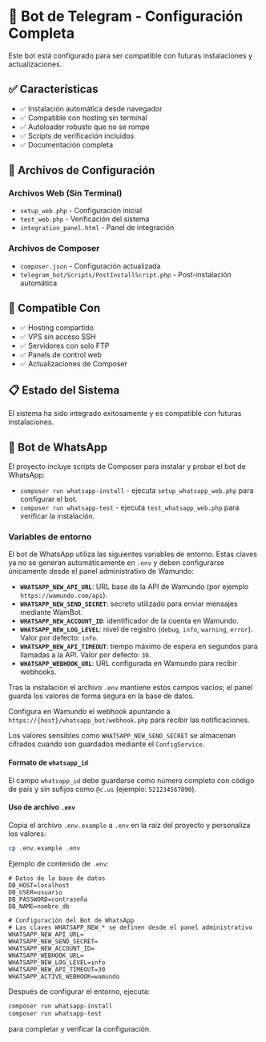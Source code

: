 # 🤖 Bot de Telegram - Configuración Completa

Este bot está configurado para ser compatible con futuras instalaciones y actualizaciones.

## ✅ Características

- ✅ Instalación automática desde navegador
- ✅ Compatible con hosting sin terminal
- ✅ Autoloader robusto que no se rompe
- ✅ Scripts de verificación incluidos
- ✅ Documentación completa

## 🔧 Archivos de Configuración

### Archivos Web (Sin Terminal)
- `setup_web.php` - Configuración inicial
- `test_web.php` - Verificación del sistema
- `integration_panel.html` - Panel de integración

### Archivos de Composer
- `composer.json` - Configuración actualizada
- `telegram_bot/Scripts/PostInstallScript.php` - Post-instalación automática

## 🎯 Compatible Con

- ✅ Hosting compartido
- ✅ VPS sin acceso SSH
- ✅ Servidores con solo FTP
- ✅ Panels de control web
- ✅ Actualizaciones de Composer

## 📋 Estado del Sistema

El sistema ha sido integrado exitosamente y es compatible con futuras instalaciones.

## 📱 Bot de WhatsApp

El proyecto incluye scripts de Composer para instalar y probar el bot de WhatsApp:

- `composer run whatsapp-install` - ejecuta `setup_whatsapp_web.php` para configurar el bot.
- `composer run whatsapp-test` - ejecuta `test_whatsapp_web.php` para verificar la instalación.

### Variables de entorno

El bot de WhatsApp utiliza las siguientes variables de entorno. Estas claves ya no se generan automáticamente en `.env` y deben configurarse únicamente desde el panel administrativo de Wamundo:

- **`WHATSAPP_NEW_API_URL`**: URL base de la API de Wamundo (por ejemplo `https://wamundo.com/api`).
- **`WHATSAPP_NEW_SEND_SECRET`**: secreto utilizado para enviar mensajes mediante WamBot.
- **`WHATSAPP_NEW_ACCOUNT_ID`**: identificador de la cuenta en Wamundo.
- **`WHATSAPP_NEW_LOG_LEVEL`**: nivel de registro (`debug`, `info`, `warning`, `error`). Valor por defecto: `info`.
- **`WHATSAPP_NEW_API_TIMEOUT`**: tiempo máximo de espera en segundos para llamadas a la API. Valor por defecto: `30`.
- **`WHATSAPP_WEBHOOK_URL`**: URL configurada en Wamundo para recibir webhooks.

Tras la instalación el archivo `.env` mantiene estos campos vacíos; el panel guarda los valores de forma segura en la base de datos.

Configura en Wamundo el webhook apuntando a `https://{host}/whatsapp_bot/webhook.php` para recibir las notificaciones.

Los valores sensibles como `WHATSAPP_NEW_SEND_SECRET` se almacenan cifrados cuando son guardados mediante el `ConfigService`.

#### Formato de `whatsapp_id`
El campo `whatsapp_id` debe guardarse como número completo con código de país y sin sufijos como `@c.us` (ejemplo: `521234567890`).

#### Uso de archivo `.env`

Copia el archivo `.env.example` a `.env` en la raíz del proyecto y personaliza los valores:

```bash
cp .env.example .env
```

Ejemplo de contenido de `.env`:

```env
# Datos de la base de datos
DB_HOST=localhost
DB_USER=usuario
DB_PASSWORD=contraseña
DB_NAME=nombre_db

# Configuración del Bot de WhatsApp
# Las claves WHATSAPP_NEW_* se definen desde el panel administrativo
WHATSAPP_NEW_API_URL=
WHATSAPP_NEW_SEND_SECRET=
WHATSAPP_NEW_ACCOUNT_ID=
WHATSAPP_WEBHOOK_URL=
WHATSAPP_NEW_LOG_LEVEL=info
WHATSAPP_NEW_API_TIMEOUT=30
WHATSAPP_ACTIVE_WEBHOOK=wamundo
```

Después de configurar el entorno, ejecuta:

```bash
composer run whatsapp-install
composer run whatsapp-test
```

para completar y verificar la configuración.


